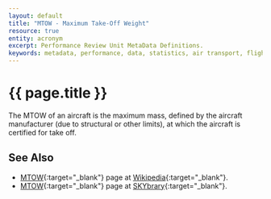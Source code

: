 ```yaml
---
layout: default
title: "MTOW - Maximum Take-Off Weight"
resource: true
entity: acronym
excerpt: Performance Review Unit MetaData Definitions.
keywords: metadata, performance, data, statistics, air transport, flights, europe, delay, safety
---
```

# {{ page.title }}

The MTOW of an aircraft is the maximum mass, defined by the aircraft
manufacturer (due to structural or other limits), at which
the aircraft is certified for take off.


## See Also

* [MTOW][mtowWP]{:target="_blank"} page at [Wikipedia][wp]{:target="_blank"}.
* [MTOW][mtowSB]{:target="_blank"} page at [SKYbrary][sb]{:target="_blank"}.


[mtowWP]: <https://en.wikipedia.org/wiki/Maximum_takeoff_weight> "MTOW - Wikipedia"
[mtowSB]: <http://www.skybrary.aero/index.php/Maximum_Take-Off_Mass_(MTOM)> "MTOW - SKYbrary"
[sb]: <http://www.skybrary.aero> "SKYbrary"
[wp]: <https://en.wikipedia.org> "Wikipedia"
